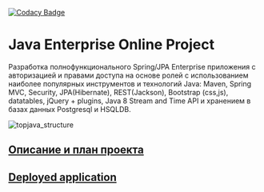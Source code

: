 [![Codacy Badge](https://api.codacy.com/project/badge/Grade/80c9d999f73a4fec9d8c3eb19438b1d1)](https://www.codacy.com/app/chumakig86/topjava?utm_source=github.com&amp;utm_medium=referral&amp;utm_content=chumakig86/topjava&amp;utm_campaign=Badge_Grade)

Java Enterprise Online Project 
===============================
Разработка полнофункционального Spring/JPA Enterprise приложения c авторизацией и правами доступа на основе ролей с использованием наиболее популярных инструментов и технологий Java: Maven, Spring MVC, Security, JPA(Hibernate), REST(Jackson), Bootstrap (css,js), datatables, jQuery + plugins, Java 8 Stream and Time API и хранением в базах данных Postgresql и HSQLDB.

![topjava_structure](https://user-images.githubusercontent.com/13649199/27433714-8294e6fe-575e-11e7-9c41-7f6e16c5ebe5.jpg)

   
## <a href="description.md">Описание и план проекта</a>
## <a href="http://chumak-calories.herokuapp.com/" target=_blank>Deployed application</a>

